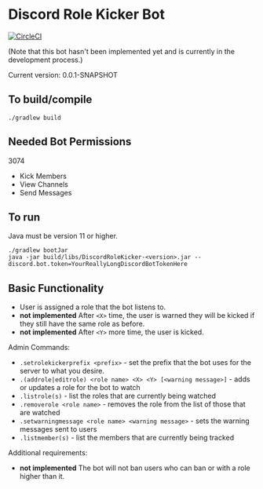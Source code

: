 # Discord Role Kicker Bot

[![CircleCI](https://circleci.com/gh/TheNumberOne/DiscordRoleKicker.svg?style=svg)](https://circleci.com/gh/TheNumberOne/DiscordRoleKicker)

(Note that this bot hasn't been implemented yet and is currently in the development process.)

Current version: 0.0.1-SNAPSHOT

## To build/compile

```shell script
./gradlew build
```

## Needed Bot Permissions

3074
 * Kick Members
 * View Channels
 * Send Messages

## To run

Java must be version 11 or higher.

```shell script
./gradlew bootJar
java -jar build/libs/DiscordRoleKicker-<version>.jar --discord.bot.token=YourReallyLongDiscordBotTokenHere
```

## Basic Functionality
 - User is assigned a role that the bot listens to.
 - **not implemented** After `<X>` time, the user is warned they will be kicked if they still have the same role as before.
 - **not implemented** After `<Y>` more time, the user is kicked.
 
Admin Commands:
 - `.setrolekickerprefix <prefix>` - set the prefix that the bot uses for the server to what you desire.
 - `.(addrole|editrole) <role name> <X> <Y> [<warning message>]` - adds or updates a role for the bot to watch
 - `.listrole(s)` - list the roles that are currently being watched
 - `.removerole <role name>` - removes the role from the list of those that are watched
 - `.setwarningmessage <role name> <warning message>` - sets the warning messages sent to users
 - `.listmember(s)` - list the members that are currently being tracked
 
Additional requirements:
 - **not implemented** The bot will not ban users who can ban or with a role higher than it.
 